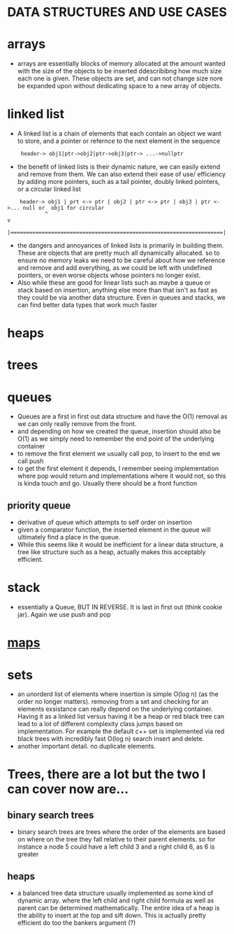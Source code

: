 # DATA STRUCTURES AND USE CASES

# arrays
- arrays are essentially blocks of memory allocated at the amount wanted with the size of the objects to be inserted ddescribibng how much size each one is given. These objects are set, and can not change size nore be expanded upon without dedicating space to a new array of objects. 

# linked list
- A linked list is a chain of elements that each contain an object we want to store, and a pointer or refernce to the next element in the sequence  
       
       header-> obj1|ptr->obj2|ptr->obj3|ptr-> ...->nullptr

- the benefit of linked lists is their dynamic nature, we can easily extend and remove from them. We can also extend their ease of use/ efficiency by adding more pointers, such as a tail pointer, doubly linked pointers, or a circular linked list  
```
    header-> obj1 | prt <-> ptr | obj2 | ptr <-> ptr | obj3 | ptr <->... null or  obj1 for circular  
            ^                                                                    v
            |====================================================================|
```
- the dangers and annoyances of linked lists is primarily in building them. These are objects that are pretty much all dynamically allocated. so to ensure no memory leaks we need to be careful about how we reference and remove and add everything, as we could be left with undefined pointers, or even worse objects whose pointers no longer exist.
- Also while these are good for linear lists such as maybe a queue or stack based on insertion, anything else more than that isn't as fast as they could be via another data structure. Even in queues and stacks, we can find better data types that work much faster 

# heaps

# trees


# queues
- Queues are a first in first out data structure and have the O(1) removal as we can only really remove from the front.
- and depending on how we created the queue, insertion should also be O(1) as we simply need to remember the end point of the underlying container
- to remove the first element we usually call pop, to insert to the end we call push
- to get the first element it depends, I remember seeing implementation where pop would return and implementations where it would not, so this is kinda touch and go. Usually there should be a front function
## priority queue
- derivative of queue which attempts to self order on insertion
- given a comparator function, the inserted element in the queue will ultimately find a place in the queue.
- While this seems like it would be  inefficient for a linear data structure, a tree like structure such as a heap, actually makes this acceptably efficient. 
# stack
- essentially a Queue, BUT IN REVERSE. It is last in first out (think cookie jar). Again we use push and pop 

# [maps](http://en.cppreference.com/w/cpp/container/unordered_map)

# sets
- an unorderd list of elements where insertion is simple O(log n) (as the order no longer matters). removing from a set and checking for an elements exsistance can really depend on the underlying container. Having it as a linked list versus having it be a heap or red black tree can lead to a lot of different complexity class jumps based on implementation. For example the default c++ set is implemented via red black trees with incredibly fast O(log n) search insert and delete. 
- another important detail. no duplicate elements.

# Trees, there are a lot but the two I can cover now are...
## binary search trees
- binary search trees are trees where the order of the elements are based on where on the tree they fall relative to their parent elements. so for instance a node 5 could have a left child 3 and a right child 6, as 6 is greater
## heaps
- a balanced tree data structure usually implemented as some kind of dynamic array. where the left child and right child formula as well as parent can be determined mathematically. The entire idea of a heap is the ability to insert at the top and sift down. This is actually pretty efficient do too the bankers argument (?)